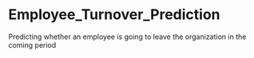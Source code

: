# Employee_Turnover_Prediction
Predicting whether an employee is going to leave the organization in the coming period

